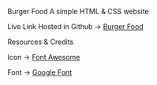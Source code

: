 Burger Food
A simple HTML & CSS website

Live Link
Hosted in Github -> [Burger Food ](https://sujan-ahammad.github.io/Burger-Delivery-wtih-HTML-and-CSS/)

Resources & Credits

Icon -> [Font Awesome ](https://fontawesome.com/)

Font -> [Google Font ](https://fonts.google.com/)